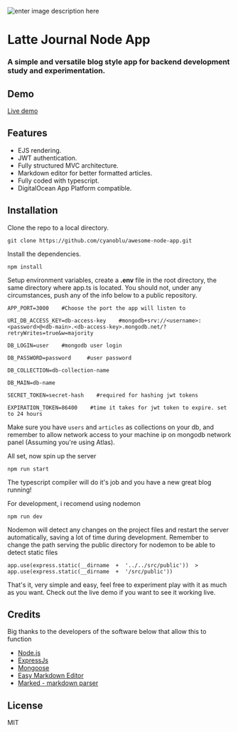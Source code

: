 ![enter image description here](https://sea-lion-app-32qt6.ondigitalocean.app/media/logo.png)

# Latte Journal Node App

### A simple and versatile blog style app for backend development study and experimentation.

## Demo

[Live demo](https://sea-lion-app-32qt6.ondigitalocean.app/)

## Features

- EJS rendering.
- JWT authentication.
- Fully structured MVC architecture.
- Markdown editor for better formatted articles.
- Fully coded with typescript.
- DigitalOcean App Platform compatible.

## Installation

Clone the repo to a local directory.

    git clone https://github.com/cyanoblu/awesome-node-app.git

Install the dependencies.

    npm install

Setup environment variables, create a **.env** file in the root directory, the same directory where app.ts is located.
You should not, under any circumstances, push any of the info below to a public repository.

    APP_PORT=3000    #Choose the port the app will listen to

    URI_DB_ACCESS_KEY=db-access-key    #mongodb+srv://<username>:<password>@<db-main>.<db-access-key>.mongodb.net/?retryWrites=true&w=majority

    DB_LOGIN=user    #mongodb user login

    DB_PASSWORD=password     #user password

    DB_COLLECTION=db-collection-name

    DB_MAIN=db-name

    SECRET_TOKEN=secret-hash    #required for hashing jwt tokens

    EXPIRATION_TOKEN=86400    #time it takes for jwt token to expire. set to 24 hours

Make sure you have `users` and `articles` as collections on your db, and remember to allow network access to your machine ip on mongodb network panel (Assuming you're using Atlas).

All set, now spin up the server

    npm run start

The typescript compiler will do it's job and you have a new great blog running!

For development, i recomend using nodemon

    npm run dev

Nodemon will detect any changes on the project files and restart the server automatically, saving a lot of time during development.
Remember to change the path serving the public directory for nodemon to be able to detect static files

    app.use(express.static(__dirname  +  '../../src/public'))  >  app.use(express.static(__dirname  +  '/src/public'))

That's it, very simple and easy, feel free to experiment play with it as much as you want. Check out the live demo if you want to see it working live.

## Credits

Big thanks to the developers of the software below that allow this to function

- [Node.js](https://nodejs.org/)
- [ExpressJs](https://expressjs.com/)
- [Mongoose](https://mongoosejs.com/)
- [Easy Markdown Editor](https://github.com/Ionaru/easy-markdown-editor)
- [Marked - markdown parser](https://github.com/markedjs/marked)

## License

MIT
